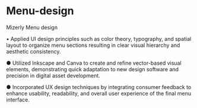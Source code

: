# Menu-design
Mizerly Menu design

•	Applied UI design principles such as color theory, typography, and spatial layout to organize menu sections resulting in clear visual hierarchy and aesthetic consistency.

●	Utilized Inkscape and Canva to create and refine vector-based visual elements, demonstrating quick adaptation to new design software and precision in digital asset development.

●	Incorporated UX design techniques by integrating consumer feedback to enhance usability, readability, and overall user experience of the final menu interface.

